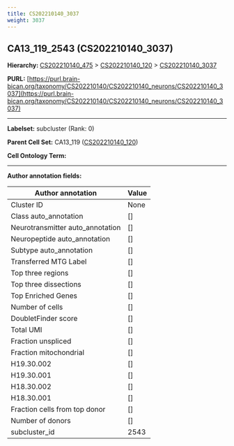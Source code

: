 ```yaml
---
title: CS202210140_3037
weight: 3037
---
```

## CA13_119_2543 (CS202210140_3037)
<b>Hierarchy: </b>
[CS202210140_475](../CS202210140_475) >
[CS202210140_120](../CS202210140_120) >
[CS202210140_3037](../CS202210140_3037)

**PURL:** [https://purl.brain-bican.org/taxonomy/CS202210140/CS202210140_neurons/CS202210140_3037](https://purl.brain-bican.org/taxonomy/CS202210140/CS202210140_neurons/CS202210140_3037)

---


**Labelset:** subcluster (Rank: 0)

**Parent Cell Set:** CA13_119 ([CS202210140_120](../CS202210140_120))



**Cell Ontology Term:** 

[MARKER GENES.]: #


---

[TRANSFERRED ANNOTATIONS.]: #


[AUTHOR ANNOTATION FIELDS.]: #


**Author annotation fields:**

| Author annotation | Value |
|-------------------|-------|
|Cluster ID|None|
|Class auto_annotation|[]|
|Neurotransmitter auto_annotation|[]|
|Neuropeptide auto_annotation|[]|
|Subtype auto_annotation|[]|
|Transferred MTG Label|[]|
|Top three regions|[]|
|Top three dissections|[]|
|Top Enriched Genes|[]|
|Number of cells|[]|
|DoubletFinder score|[]|
|Total UMI|[]|
|Fraction unspliced|[]|
|Fraction mitochondrial|[]|
|H19.30.002|[]|
|H19.30.001|[]|
|H18.30.002|[]|
|H18.30.001|[]|
|Fraction cells from top donor|[]|
|Number of donors|[]|
|subcluster_id|2543|
